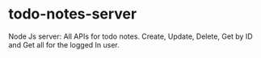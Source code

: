 # todo-notes-server
Node Js server: All APIs for todo notes. Create, Update, Delete, Get by ID and Get all for the logged In user.
